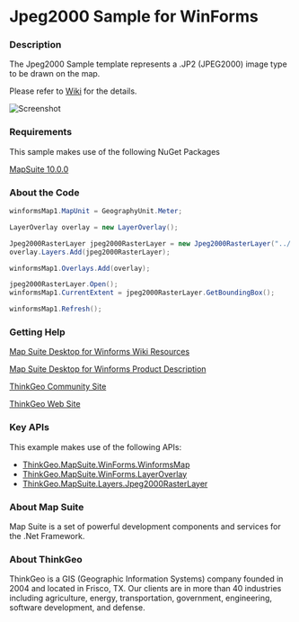 # Jpeg2000 Sample for WinForms

### Description
The Jpeg2000 Sample template represents a .JP2 (JPEG2000) image type to be drawn on the map.

Please refer to [Wiki](http://wiki.thinkgeo.com/wiki/map_suite_desktop_for_winforms) for the details.

![Screenshot](https://raw.githubusercontent.com/ThinkGeo/Jpeg2000Sample-ForWinForms/master/ScreenShot.png)

### Requirements
This sample makes use of the following NuGet Packages

[MapSuite 10.0.0](https://www.nuget.org/packages?q=ThinkGeo)

### About the Code
```csharp
winformsMap1.MapUnit = GeographyUnit.Meter;

LayerOverlay overlay = new LayerOverlay();

Jpeg2000RasterLayer jpeg2000RasterLayer = new Jpeg2000RasterLayer("../../App_Data/World.jp2");
overlay.Layers.Add(jpeg2000RasterLayer);

winformsMap1.Overlays.Add(overlay);

jpeg2000RasterLayer.Open();
winformsMap1.CurrentExtent = jpeg2000RasterLayer.GetBoundingBox();

winformsMap1.Refresh();
```
### Getting Help

[Map Suite Desktop for Winforms Wiki Resources](http://wiki.thinkgeo.com/wiki/map_suite_desktop_for_winforms)

[Map Suite Desktop for Winforms Product Description](https://thinkgeo.com/ui-controls#desktop-platforms)

[ThinkGeo Community Site](http://community.thinkgeo.com/)

[ThinkGeo Web Site](http://www.thinkgeo.com)

### Key APIs
This example makes use of the following APIs:

- [ThinkGeo.MapSuite.WinForms.WinformsMap](http://wiki.thinkgeo.com/wiki/api/thinkgeo.mapsuite.winforms.winformsmap)
- [ThinkGeo.MapSuite.WinForms.LayerOverlay](http://wiki.thinkgeo.com/wiki/api/thinkgeo.mapsuite.winforms.layeroverlay)
- [ThinkGeo.MapSuite.Layers.Jpeg2000RasterLayer](http://wiki.thinkgeo.com/wiki/api/thinkgeo.mapsuite.layers.jpeg2000rasterlayer)

### About Map Suite
Map Suite is a set of powerful development components and services for the .Net Framework.

### About ThinkGeo
ThinkGeo is a GIS (Geographic Information Systems) company founded in 2004 and located in Frisco, TX. Our clients are in more than 40 industries including agriculture, energy, transportation, government, engineering, software development, and defense.
